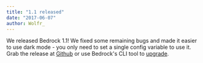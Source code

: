 ```yaml
---
title: "1.1 released"
date: "2017-06-07"
author: Wolfr_
---
```


We released Bedrock 1.1! We fixed some remaining bugs and made it easier to use dark mode - you only need to set a single config variable to use it. Grab the release at [Github](https://github.com/mono-company/bedrock/releases/tag/1.1final) or use Bedrock's CLI tool to [upgrade](http://bedrock.mono.company/2017/02/25/upgrading-bedrock/).
